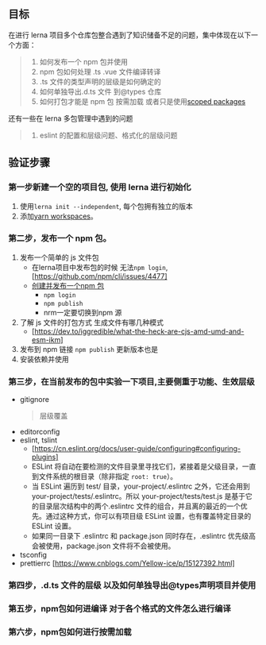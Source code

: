 ## 目标

在进行 lerna 项目多个仓库包整合遇到了知识储备不足的问题，集中体现在以下一个方面：

> 1. 如何发布一个 npm 包并使用
> 2. npm 包如何处理 .ts .vue 文件编译转译
> 3. .ts 文件的类型声明的层级是如何确定的
> 4. 如何单独导出.d.ts 文件 到@types 仓库
> 5. 如何打包才能是 npm 包 按需加载 或者只是使用[scoped packages](https://docs.npmjs.com/misc/scope)

还有一些在 lerna 多包管理中遇到的问题

> 1. eslint 的配置和层级问题、格式化的层级问题

## 验证步骤

### 第一步新建一个空的项目包, 使用 lerna 进行初始化

1. 使用`lerna init --independent`, 每个包拥有独立的版本
2. 添加[yarn workspaces](https://classic.yarnpkg.com/en/docs/workspaces/)。

### 第二步，发布一个 npm 包。

1. 发布一个简单的 js 文件包
    - 在lerna项目中发布包的时候 无法`npm login`,[https://github.com/npm/cli/issues/4477]
    - [创建并发布一个npm 包](https://juejin.cn/post/6987695534504935438)
        - `npm login`
        - `npm publish`
        - nrm一定要切换到npm 源
2. 了解 js 文件的打包方式 生成文件有哪几种模式
    - [https://dev.to/iggredible/what-the-heck-are-cjs-amd-umd-and-esm-ikm]
3. 发布到 npm 链接
    `npm publish` 更新版本也是
4. 安装依赖并使用

### 第三步，在当前发布的包中实验一下项目,主要侧重于功能、生效层级
- gitignore
    > 层级覆盖
- editorconfig
- eslint, tslint
   - [https://cn.eslint.org/docs/user-guide/configuring#configuring-plugins]
   - ESLint 将自动在要检测的文件目录里寻找它们，紧接着是父级目录，一直到文件系统的根目录（除非指定 `root: true`）。
   - 当 ESLint 遍历到 test/ 目录，your-project/.eslintrc 之外，它还会用到 your-project/tests/.eslintrc。所以 your-project/tests/test.js 是基于它的目录层次结构中的两个.eslintrc 文件的组合，并且离的最近的一个优先。通过这种方式，你可以有项目级 ESLint 设置，也有覆盖特定目录的 ESLint 设置。
   - 如果同一目录下 .eslintrc 和 package.json 同时存在，.eslintrc 优先级高会被使用，package.json 文件将不会被使用。
- tsconfig
- prettierrc
    [https://www.cnblogs.com/Yellow-ice/p/15127392.html]


### 第四步，.d.ts 文件的层级  以及如何单独导出@types声明项目并使用

### 第五步，npm包如何进编译  对于各个格式的文件怎么进行编译

### 第六步，npm包如何进行按需加载

